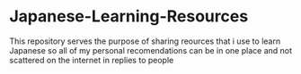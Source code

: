 # Japanese-Learning-Resources
This repository serves the purpose of sharing reources that i use to learn Japanese so all of my personal recomendations can be in one place and not scattered on the internet in replies to people
